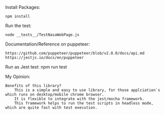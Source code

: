 Install Packages:

    npm install

Run the test:

    node __tests__/TestNasaWebPage.js

Documentation/Reference on puppeteer:

    https://github.com/puppeteer/puppeteer/blob/v2.0.0/docs/api.md
    https://jestjs.io/docs/en/puppeteer

Run as Jest test:
    npm run test

My Opinion:

    Benefits of this library?
        This is a simple and easy to use library, for those applciation`s which runs on desktop/mobile chrome browser.
        It is flexible to integrate with the jest/mocha framework.
        This framework helps to run the test scripts in headless mode, which are quite fast with test execution.

